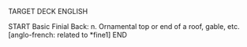 TARGET DECK
ENGLISH

START
Basic
Finial
Back: n. Ornamental top or end of a roof, gable, etc. [anglo-french: related to *fine1]
END
